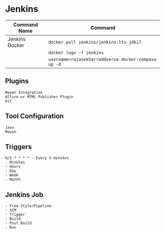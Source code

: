 # Jenkins
| Command Name   | Command                                             |
|----------------|-----------------------------------------------------|
| Jenkins Docker | `docker pull jenkins/jenkins:lts-jdk17`             |
|                | `docker logs -f jenkins`                            |
|                | `username=rajasekharreddyerva docker-compose up -d` |

## Plugins
    Maven Integration
    Allure or HTML Publisher Plugin
    Git

## Tool Configuration
    Java
    Maven


## Triggers
    H/5 * * * * - Every 5 minutes
    - Minutes
    - Hours
    - Day
    - Week
    - Month

## Jenkins Job
    - Free Style/Pipeline
    - SCM
    - Trigger
    - Build
    - Post Build
    - Run
